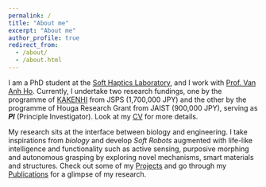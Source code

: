 ```yaml
---
permalink: /
title: "About me"
excerpt: "About me"
author_profile: true
redirect_from:
  - /about/
  - /about.html
---
```


I am a PhD student at the [Soft Haptics Laboratory](http://www.jaist.ac.jp/ms/labs/vanho/index-e.html), and I work with [Prof. Van Anh Ho](https://fp.jaist.ac.jp/public/Default2.aspx?id=669&l=1). Currently, I undertake two research fundings, one by the programme of [KAKENHI](https://www.jsps.go.jp/english/e-grants/index.html) from JSPS (1,700,000 JPY) and the other by the programme of Houga Research Grant from JAIST (900,000 JPY), serving as ***PI*** (Principle Investigator). Look at my [CV](https://qiukaiqi.github.io/cv/) for more details.

My research sits at the interface between biology and engineering. I take inspirations from *biology* and develop *Soft Robots* augmented with life-like intelligence and functionality such as active sensing, purposive morphing and autonomous grasping by exploring novel mechanisms, smart materials and structures. Check out some of my [Projects](https://qiukaiqi.github.io/portfolio/) and go through my [Publications](https://qiukaiqi.github.io/publications/) for a glimpse of my research.
